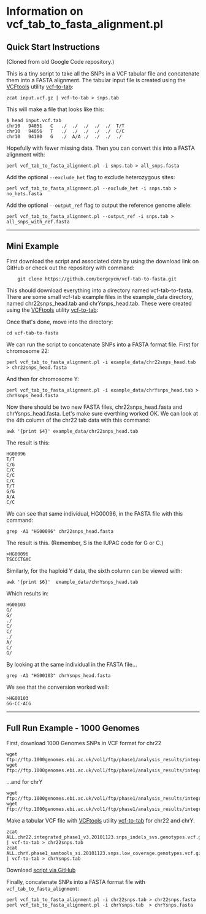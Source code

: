 # Information on vcf_tab_to_fasta_alignment.pl

## Quick Start Instructions

(Cloned from old Google Code repository.)

This is a tiny script to take all the SNPs in a VCF tabular file and concatenate them into a FASTA alignment. The tabular input file is created using the [VCFtools](https://vcftools.github.io/index.html) utility [vcf-to-tab](https://vcftools.github.io/perl_module.html#vcf-to-tab):

	zcat input.vcf.gz | vcf-to-tab > snps.tab

This will make a file that looks like this:

	$ head input.vcf.tab
	chr10	94051	C	./	./	./	./	./	T/T
	chr10	94056	T	./	./	./	./	./	C/C
	chr10	94180	G	./	A/A	./	./	./	./

Hopefully with fewer missing data. Then you can convert this into a FASTA alignment with:

	perl vcf_tab_to_fasta_alignment.pl -i snps.tab > all_snps.fasta

Add the optional `--exclude_het` flag to exclude heterozygous sites:

	perl vcf_tab_to_fasta_alignment.pl --exclude_het -i snps.tab > no_hets.fasta

Add the optional `--output_ref` flag to output the reference genome allele:

	perl vcf_tab_to_fasta_alignment.pl --output_ref -i snps.tab > all_snps_with_ref.fasta

---

## Mini Example

First download the script and associated data by using the download link on GitHub or check out the repository with command:

        git clone https://github.com/bergeycm/vcf-tab-to-fasta.git

This should download everything into a directory named vcf-tab-to-fasta. There are some 
small vcf-tab example files in the example\_data directory, named chr22snps\_head.tab and 
chrYsnps\_head.tab. These were created using the [VCFtools](https://vcftools.github.io/index.html) utility [vcf-to-tab](https://vcftools.github.io/perl_module.html#vcf-to-tab):

Once that's done, move into the directory:

	cd vcf-tab-to-fasta

We can run the script to concatenate SNPs into a FASTA format file. First for chromosome 22:

	perl vcf_tab_to_fasta_alignment.pl -i example_data/chr22snps_head.tab > chr22snps_head.fasta

And then for chromosome Y:

	perl vcf_tab_to_fasta_alignment.pl -i example_data/chrYsnps_head.tab > chrYsnps_head.fasta

Now there should be two new FASTA files, chr22snps\_head.fasta and chrYsnps\_head.fasta. 
Let's make sure everthing worked OK. We can look at the 4th column of the chr22 tab data with
this command:

	awk '{print $4}' example_data/chr22snps_head.tab

The result is this:

	HG00096
	T/T
	C/G
	C/C
	C/C
	C/C
	T/T
	G/G
	A/A
	C/C

We can see that same individual, HG00096, in the FASTA file with this command:

	grep -A1 "HG00096" chr22snps_head.fasta

The result is this. (Remember, S is the IUPAC code for G or C.)

	>HG00096
	TSCCCTGAC

Similarly, for the haploid Y data, the sixth column can be viewed with:

	awk '{print $6}'  example_data/chrYsnps_head.tab

Which results in:

	HG00103
	G/
	G/
	./
	C/
	C/
	./
	A/
	C/
	G/

By looking at the same individual in the FASTA file...

	grep -A1 "HG00103" chrYsnps_head.fasta

We see that the conversion worked well:

	>HG00103
	GG-CC-ACG

---

## Full Run Example - 1000 Genomes

First, download 1000 Genomes SNPs in VCF format for chr22

	wget ftp://ftp.1000genomes.ebi.ac.uk/vol1/ftp/phase1/analysis_results/integrated_call_sets/ALL.chr22.integrated_phase1_v3.20101123.snps_indels_svs.genotypes.vcf.gz
	wget ftp://ftp.1000genomes.ebi.ac.uk/vol1/ftp/phase1/analysis_results/integrated_call_sets/ALL.chr22.integrated_phase1_v3.20101123.snps_indels_svs.genotypes.vcf.gz.tbi

...and for chrY

	wget ftp://ftp.1000genomes.ebi.ac.uk/vol1/ftp/phase1/analysis_results/integrated_call_sets/ALL.chrY.phase1_samtools_si.20101123.snps.low_coverage.genotypes.vcf.gz
	wget ftp://ftp.1000genomes.ebi.ac.uk/vol1/ftp/phase1/analysis_results/integrated_call_sets/ALL.chrY.phase1_samtools_si.20101123.snps.low_coverage.genotypes.vcf.gz.tbi

Make a tabular VCF file with [VCFtools](http://vcftools.sourceforge.net/) utility [vcf-to-tab](http://vcftools.sourceforge.net/perl_module.html#vcf-to-tab) for chr22 and chrY.
	
	zcat ALL.chr22.integrated_phase1_v3.20101123.snps_indels_svs.genotypes.vcf.gz | vcf-to-tab > chr22snps.tab
	zcat ALL.chrY.phase1_samtools_si.20101123.snps.low_coverage.genotypes.vcf.gz  | vcf-to-tab > chrYsnps.tab

Download [script via GitHub](https://raw.githubusercontent.com/bergeycm/vcf-tab-to-fasta/master/vcf_tab_to_fasta_alignment.pl)

Finally, concatenate SNPs into a FASTA format file with `vcf_tab_to_fasta_alignment`:

	perl vcf_tab_to_fasta_alignment.pl -i chr22snps.tab > chr22snps.fasta
	perl vcf_tab_to_fasta_alignment.pl -i chrYsnps.tab  > chrYsnps.fasta
